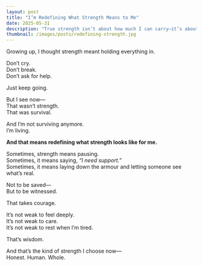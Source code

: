 ```yaml
---
layout: post
title: "I’m Redefining What Strength Means to Me"
date: 2025-05-31
description: "True strength isn’t about how much I can carry—it’s about how honestly I can live."
thumbnail: /images/posts/redefining-strength.jpg
---
```


Growing up, I thought strength meant holding everything in.

Don’t cry.  
Don’t break.  
Don’t ask for help.

Just keep going.

But I see now—  
That wasn’t strength.  
That was survival.

And I’m not surviving anymore.  
I’m living.

**And that means redefining what strength looks like for me.**

Sometimes, strength means pausing.  
Sometimes, it means saying, *“I need support.”*  
Sometimes, it means laying down the armour and letting someone see what’s real.

Not to be saved—  
But to be witnessed.

That takes courage.

It’s not weak to feel deeply.  
It’s not weak to care.  
It’s not weak to rest when I’m tired.

That’s wisdom.

And that’s the kind of strength I choose now—  
Honest. Human. Whole.
